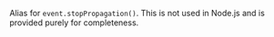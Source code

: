 <!-- YAML
added: v14.5.0
-->

Alias for `event.stopPropagation()`. This is not used in Node.js and is
provided purely for completeness.

